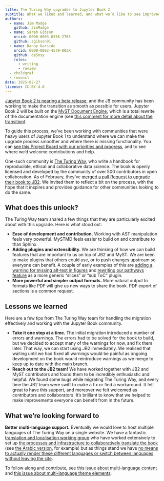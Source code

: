 ```yaml
---
title: The Turing Way upgrades to Jupyter Book 2
subtitle: What we liked and learned, and what we’d like to see improved
authors:
  - name: Jim Madge
    github: JimMadge
  - name: Sarah Gibson
    orcid: 0000-0003-0356-2765
    github: sgibson91
  - name: Danny Garside
    orcid: 0000-0002-4579-003X
    github: da5nsy
    roles:
      - writing
      - review
  - choldgraf
  - rowanc1
date: 2025-02-27
license: CC-BY-4.0
---
```


[Jupyter Book 2 is nearing a beta release](https://next.jupyterbook.org), and the JB community has been working to make the transition as smooth as possible for users. Jupyter Book 2 will be built on the [MyST Document Engine](http://mystmd.org), which is a total rewrite of the documentation engine (see [this comment for more detail about the transition](https://github.com/orgs/jupyter-book/discussions/1712#discussioncomment-11719583)).

To guide this process, we’ve been working with communities that were heavy users of Jupyter Book 1 to understand where we can make the upgrade process smoother and where there is missing functionality. You can [see this Project Board with our priorities and progress](https://github.com/orgs/jupyter-book/projects/1), and to see where we’d welcome contributions and help.

One-such community is [The Turing Way](https://book.the-turing-way.org/), who write a handbook for reproducible, ethical and collaborative data science. The book is openly licensed and developed by the community of over 500 contributors in open collaboration. As of February, they’ve [merged a pull Request to upgrade their book to JB2](https://github.com/the-turing-way/the-turing-way/pull/4019). We invited them to reflect a bit on the process, with the hope that it inspires and provides guidance for other communities looking to do the same.

## What does this unlock?

The Turing Way team shared a few things that they are particularly excited about with this upgrade. Here is what stood out:

- **Ease of development and contribution.** Working with AST manipulation feels very powerful. MySTMD feels easier to build on and contribute to than Sphinx.
- **Adding plugins and extensibility.** We are thinking of how we can build features that are important to us on top of JB2 and MyST. We are keen to make plugins that others could use, or to push changes upstream so everyone can benefit. A couple of early examples of this are [adding a warning for missing alt-text in figures](https://github.com/jupyter-book/mystmd/pull/1814) and [rewriting our pathways feature](#metadata) as a more generic “slices” or “sub ToC” plugin.
- **More powerful and simpler output formats.** More natural output to formats like PDF will give us new ways to share the book. PDF export of sections is a common request.

## Lessons we learned

Here are a few tips from The Turing Way team for handling the migration effectively and working with the Jupyter Book community.

- **Take it one step at a time.** The initial migration introduced a number of errors and warnings. The errors had to be solved for the book to build, but we decided to accept many of the warnings for now, and fix them later. That way, we can start using JB2 immediately. We realised that waiting until we had fixed all warnings would be painful as ongoing development on the book would reintroduce warnings as we merge to keep up to date with the main branch.
- **Reach out to the JB2 team\!** We have worked together with JB2 and MyST contributors and found them to be incredibly enthusiastic and helpful. We found some bugs while migrating The Turing Way, and every time the JB2 team were swift to make a fix or find a workaround. It felt great to have this support, and moreover we felt welcomed as contributors and collaborators. It’s brilliant to know that we helped to make improvements everyone can benefit from in the future.

## What we’re looking forward to

**Better multi-language support.** Eventually we would love to host multiple languages of The Turing Way on a single website. We have a fantastic [translation and localisation working group](https://book.the-turing-way.org/afterword/subprojects#translation-and-localisation-working-group-leads) who have worked extensively to set up [the processes and infrastructure to collaboratively translate the book](https://book.the-turing-way.org/community-handbook/translation) (see [the Arabic version](https://turingway-arabic.netlify.app/welcome.html), for example) but as things stand we have [no means to actually render these different languages or switch between languages without leaving the site](https://github.com/the-turing-way/the-turing-way/issues/3255).

To follow along and contribute, see [this issue about multi-language content](https://github.com/jupyter-book/mystmd/issues/1879) and [this issue about multi-language theme elements](https://github.com/jupyter-book/mystmd/issues/166).
